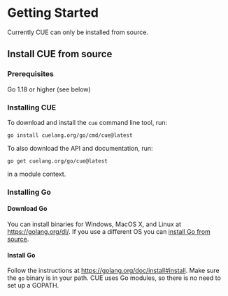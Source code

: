 # Getting Started

Currently CUE can only be installed from source.

## Install CUE from source

### Prerequisites

Go 1.18 or higher (see below)

### Installing CUE

<!-- Keep the following in sync with cmd/cue/cmd/testdata/script/install*.txtar -->

To download and install the `cue` command line tool, run:

```
go install cuelang.org/go/cmd/cue@latest
```

To also download the API and documentation, run:

```
go get cuelang.org/go/cue@latest
```

in a module context.


### Installing Go

#### Download Go

You can install binaries for Windows, MacOS X, and Linux at https://golang.org/dl/. If you use a different OS you can
[install Go from source](https://golang.org/doc/install/source).

#### Install Go

Follow the instructions at https://golang.org/doc/install#install.
Make sure the `go` binary is in your path.
CUE uses Go modules, so there is no need to set up a GOPATH.
